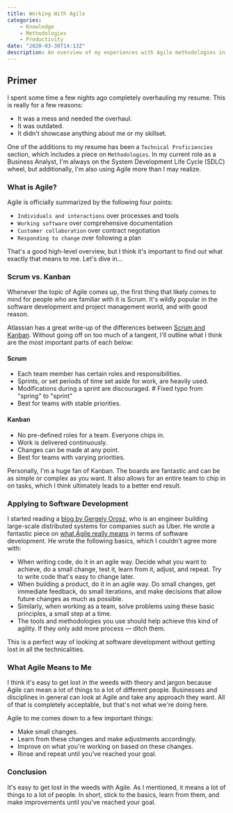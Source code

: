 ```yaml
---
title: Working With Agile
categories:
    - Knowledge
    - Methodologies
    - Productivity
date: "2020-03-30T14:13Z"
description: An overview of my experiences with Agile methodologies in software development and project management.
---
```


## Primer

I spent some time a few nights ago completely overhauling my resume. This is really for a few reasons:

* It was a mess and needed the overhaul.
* It was outdated.
* It didn't showcase anything about me or my skillset.

One of the additions to my resume has been a `Technical Proficiencies` section, which includes a piece on `Methodologies`. In my current role as a Business Analyst, I'm always on the System Development Life Cycle (SDLC) wheel, but additionally, I'm also using Agile more than I may realize.

### What is Agile?

Agile is officially summarized by the following four points:

* `Individuals and interactions` over processes and tools
* `Working software` over comprehensive documentation
* `Customer collaboration` over contract negotiation
* `Responding to change` over following a plan

That's a good high-level overview, but I think it's important to find out what exactly that means to me. Let's dive in...

### Scrum vs. Kanban

Whenever the topic of Agile comes up, the first thing that likely comes to mind for people who are familiar with it is Scrum. It's wildly popular in the software development and project management world, and with good reason.

Atlassian has a great write-up of the differences between [Scrum and Kanban](https://www.atlassian.com/agile/kanban/kanban-vs-scrum). Without going off on too much of a tangent, I'll outline what I think are the most important parts of each below:

#### Scrum

* Each team member has certain roles and responsibilities.
* Sprints, or set periods of time set aside for work, are heavily used.
* Modifications during a sprint are discouraged.  # Fixed typo from "spring" to "sprint"
* Best for teams with stable priorities.

#### Kanban

* No pre-defined roles for a team. Everyone chips in.
* Work is delivered continuously.
* Changes can be made at any point.
* Best for teams with varying priorities.

Personally, I'm a huge fan of Kanban. The boards are fantastic and can be as simple or complex as you want. It also allows for an entire team to chip in on tasks, which I think ultimately leads to a better end result.

### Applying to Software Development

I started reading a [blog by Gergely Orosz](https://blog.pragmaticengineer.com/), who is an engineer building large-scale distributed systems for companies such as Uber. He wrote a fantastic piece on [what Agile really means](https://blog.pragmaticengineer.com/what-agile-really-means/) in terms of software development. He wrote the following basics, which I couldn't agree more with:

* When writing code, do it in an agile way. Decide what you want to achieve, do a small change, test it, learn from it, adjust, and repeat. Try to write code that's easy to change later.
* When building a product, do it in an agile way. Do small changes, get immediate feedback, do small iterations, and make decisions that allow future changes as much as possible.
* Similarly, when working as a team, solve problems using these basic principles, a small step at a time.
* The tools and methodologies you use should help achieve this kind of agility. If they only add more process — ditch them.

This is a perfect way of looking at software development without getting lost in all the technicalities.

### What Agile Means to Me

I think it's easy to get lost in the weeds with theory and jargon because Agile can mean a lot of things to a lot of different people. Businesses and disciplines in general can look at Agile and take any approach they want. All of that is completely acceptable, but that's not what we're doing here.

Agile to me comes down to a few important things:

* Make small changes.
* Learn from these changes and make adjustments accordingly.
* Improve on what you're working on based on these changes.
* Rinse and repeat until you've reached your goal.

### Conclusion

It's easy to get lost in the weeds with Agile. As I mentioned, it means a lot of things to a lot of people. In short, stick to the basics, learn from them, and make improvements until you've reached your goal.
